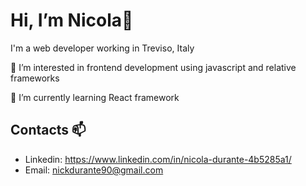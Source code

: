 # Hi, I’m Nicola👋
I'm a web developer working in Treviso, Italy


👀 I’m interested in frontend development using javascript and relative frameworks

🌱 I’m currently learning React framework

## Contacts 📫
<ul>
   <li>Linkedin: <a href="" target="_blank">https://www.linkedin.com/in/nicola-durante-4b5285a1/</a></li>
   <li>Email: <a href="mailto:nickdurante90@gmail.com">nickdurante90@gmail.com</a>
</ul>
